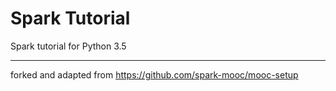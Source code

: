 # Spark Tutorial
Spark tutorial for Python 3.5

***
forked and adapted from https://github.com/spark-mooc/mooc-setup
